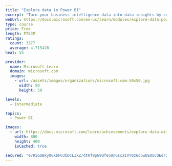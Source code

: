 ```yaml
---
title: "Explore data in Power BI"
excerpt: "Turn your business intelligence data into data insights by creating and configuring Power BI dashboards."
webUrl: https://docs.microsoft.com/en-us/learn/modules/explore-data-power-bi/
type: course
price: Free
length: PT53M
ratings:
  count: 3377
  average: 4.715428
heat: 55

provider:
  name: Microsoft Learn
  domain: microsoft.com
  images:
    - url: /assets/images/organizations/microsoft.com-50x50.jpg
      width: 50
      height: 50

levels:
  - Intermediate

topics:
  - Power BI

images:
  - url: https://docs.microsoft.com/learn/achievements/explore-data-with-power-bi-desktop-social.png
    width: 800
    height: 400
    isCached: true

secured: "e7RiGDBkyOGkbFO3bDCLZkZ/dtKf9pG9Qfe5OnGsc2IVY0z6d5wUEOSCQEdr2jqvsqScsa4QTt+O2c/HAf5SYrtTrRooTsHFr7bLAL85A2bLQoVSvAe7pIFNGDwne0Cl9+mClGGbdKa6p33su4zX2Kik8T2+p61PYVND9dgDjck+cQP7xUTYeMiOvoGulFCBg6PfKkyq+92f+ivwncretFazYGogyN4orPBQK55JT8foLvOWRJrC9GgNfHiFzaxD74RMj8ywtIB7YjSffiDsGhemgWud68kafzzw9NOI26bGteJ8Rk2j1YvfSnHoPyr6V2+EZx4e1e6UQO94t1TDO8FdRo942AvPqcbVDMBr0YEXGFElVE+WNAlVkyD9uuBroGYTzf77qqT7NIqV39rCJgw6yPtL5iLwliiv53WatbM=;6VOiVAlKm1J94Fy6tKXFeQ=="
---
```


